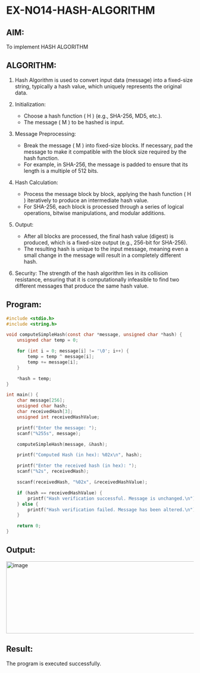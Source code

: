 # EX-NO14-HASH-ALGORITHM

## AIM:
To implement HASH ALGORITHM

## ALGORITHM:

1. Hash Algorithm is used to convert input data (message) into a fixed-size string, typically a hash value, which uniquely represents the original data.

2. Initialization:
   - Choose a hash function \( H \) (e.g., SHA-256, MD5, etc.).
   - The message \( M \) to be hashed is input.

3. Message Preprocessing:
   - Break the message \( M \) into fixed-size blocks. If necessary, pad the message to make it compatible with the block size required by the hash function.
   - For example, in SHA-256, the message is padded to ensure that its length is a multiple of 512 bits.

4. Hash Calculation:
   - Process the message block by block, applying the hash function \( H \) iteratively to produce an intermediate hash value.
   - For SHA-256, each block is processed through a series of logical operations, bitwise manipulations, and modular additions.

5. Output:
   - After all blocks are processed, the final hash value (digest) is produced, which is a fixed-size output (e.g., 256-bit for SHA-256).
   - The resulting hash is unique to the input message, meaning even a small change in the message will result in a completely different hash.

6. Security: The strength of the hash algorithm lies in its collision resistance, ensuring that it is computationally infeasible to find two different messages that produce the same hash value.


## Program:

```C
#include <stdio.h>
#include <string.h>

void computeSimpleHash(const char *message, unsigned char *hash) {
    unsigned char temp = 0;

    for (int i = 0; message[i] != '\0'; i++) {
        temp = temp ^ message[i];
        temp += message[i];
    }

    *hash = temp;
}

int main() {
    char message[256];
    unsigned char hash;
    char receivedHash[3];
    unsigned int receivedHashValue;

    printf("Enter the message: ");
    scanf("%255s", message);

    computeSimpleHash(message, &hash);

    printf("Computed Hash (in hex): %02x\n", hash);

    printf("Enter the received hash (in hex): ");
    scanf("%2s", receivedHash);

    sscanf(receivedHash, "%02x", &receivedHashValue);

    if (hash == receivedHashValue) {
        printf("Hash verification successful. Message is unchanged.\n");
    } else {
        printf("Hash verification failed. Message has been altered.\n");
    }

    return 0;
}

```

## Output:

<img width="603" height="193" alt="image" src="https://github.com/user-attachments/assets/0ee85f92-05fc-49a3-9055-5f71234345b7" />


## Result:
The program is executed successfully.
